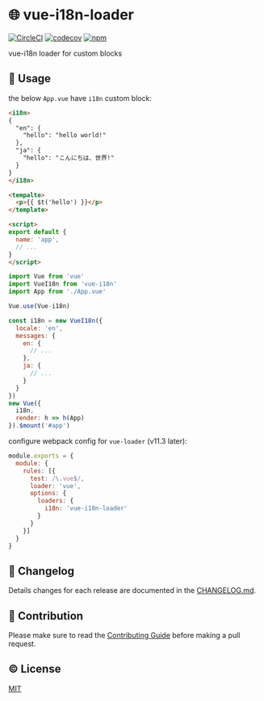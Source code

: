 # :globe_with_meridians: vue-i18n-loader

[![CircleCI](https://circleci.com/gh/kazupon/vue-i18n-loader.svg?style=svg)](https://circleci.com/gh/kazupon/vue-i18n-loader)
[![codecov](https://codecov.io/gh/kazupon/vue-i18n-loader/branch/master/graph/badge.svg)](https://codecov.io/gh/kazupon/vue-i18n-loader)
[![npm](https://img.shields.io/npm/v/vue-i18n-loader.svg)](https://www.npmjs.com/package/vue-i18n-loader)

vue-i18n loader for custom blocks

## :rocket: Usage

the below `App.vue` have `i18n` custom block:
```html
<i18n>
{
  "en": {
    "hello": "hello world!"
  },
  "ja": {
    "hello": "こんにちは、世界!"
  }
}
</i18n>

<tempalte>
  <p>{{ $t('hello') }}</p>
</template>

<script>
export default {
  name: 'app',
  // ...
}
</script>
```

```javascript
import Vue from 'vue'
import VueI18n from 'vue-i18n'
import App from './App.vue'

Vue.use(Vue-i18n)

const i18n = new VueI18n({
  locale: 'en',
  messages: {
    en: {
      // ...
    },
    ja: {
      // ...
    }
  }
})
new Vue({
  i18n,
  render: h => h(App)
}).$mount('#app')
```

configure webpack config for `vue-loader` (v11.3 later):

```javascript
module.exports = {
  module: {
    rules: [{
      test: /\.vue$/,
      loader: 'vue',
      options: {
        loaders: {
          i18n: 'vue-i18n-loader'
        }
      }
    }]
  }
}
```

## :scroll: Changelog
Details changes for each release are documented in the [CHANGELOG.md](https://github.com/kazupon/vue-i18n-loader/blob/dev/CHANGELOG.md).

## :muscle: Contribution
Please make sure to read the [Contributing Guide](https://github.com/kazupon/vue-i18n-loader/blob/dev/CONTRIBUTING.md) before making a pull request.

## :copyright: License

[MIT](http://opensource.org/licenses/MIT)
